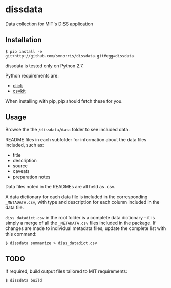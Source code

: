 # dissdata

Data collection for MIT's DISS application

## Installation
```
$ pip install -e git+http://github.com/smnorris/dissdata.git#egg=dissdata
```

dissdata is tested only on Python 2.7.  

Python requirements are:
- [click](http://click.pocoo.org/3/)
- [csvkit](http://csvkit.readthedocs.org/en/latest/index.html)  

When installing with pip, pip should fetch these for you.



## Usage
Browse the the `/dissdata/data` folder to see included data.  

README files in each subfolder for information about the data files included, such as:
- title
- description
- source
- caveats
- preparation notes  

Data files noted in the READMEs are all held as .csv.

A data dictionary for each data file is included in the corresponding `_METADATA.csv`, with type and description for each column included in the data file.  

`diss_datadict.csv` in the root folder is a complete data dictionary - it is simply a merge of all the `_METADATA.csv` files included in the package. If changes are made to individual metadata files, update the complete list with this command:  
```
$ dissdata summarize > diss_datadict.csv
```

## TODO
If required, build output files tailored to MIT requirements:
```
$ dissdata build
```


